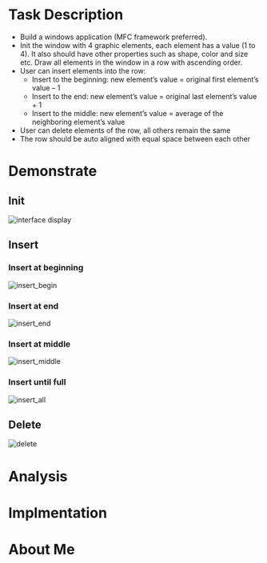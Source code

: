 ﻿# Task Description
- Build a windows application (MFC framework preferred).
- Init the window with 4 graphic elements, each element has a value (1 to 4). It also should have other properties such as shape, color and size etc. Draw all elements in the window in a row with ascending order.
- User can insert elements into the row:
	- Insert to the beginning: new element’s value = original first element’s value – 1
	- Insert to the end: new element’s value = original last element’s value + 1
	- Insert to the middle: new element’s value = average of the neighboring element’s value
- User can delete elements of the row, all others remain the same
- The row should be auto aligned with equal space between each other


# Demonstrate
## Init
![interface display](https://user-images.githubusercontent.com/56379080/188304781-3384ea4a-643e-454a-ae30-24a014453bcc.png)

## Insert
### Insert at beginning
![insert_begin](https://user-images.githubusercontent.com/56379080/188308301-f51a7ab9-0156-44a2-9986-ce4a4caacb1b.gif)

### Insert at end
![insert_end](https://user-images.githubusercontent.com/56379080/188308323-887c0ef7-f61b-45a7-bcff-0f57e397419e.gif)

### Insert at middle
![insert_middle](https://user-images.githubusercontent.com/56379080/188308349-09c1d36c-50aa-42ef-a1d6-152e0d7505f6.gif)

### Insert until full
![insert_all](https://user-images.githubusercontent.com/56379080/188308394-e356cc3b-90cf-4536-85bb-01af56aaddf5.gif)

## Delete
![delete](https://user-images.githubusercontent.com/56379080/188308363-1e9bea9d-7ae0-4d0e-8935-eb26a21e58d1.gif)

# Analysis



# Implmentation



# About Me
